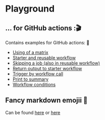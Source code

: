 # Playground

## ... for GitHub actions ::clapper:

Contains examples for GitHub actions: :rocket:
* [Using of a matrix](https://github.com/jacq42/playground/actions/workflows/matrix.yml)
* [Starter and reusable workflow](https://github.com/jacq42/playground/actions/workflows/starter.yml)
* [Skipping a job (also in reusable workflow)](https://github.com/jacq42/playground/actions/workflows/skipJob.yml)
* [Return output to starter workflow](https://github.com/jacq42/playground/actions/workflows/skipJob.yml)
* [Trigger by workflow call](https://github.com/jacq42/playground/actions/workflows/reusableSkip.yml)
* [Print to summary](https://github.com/jacq42/playground/actions/workflows/starter.yml)
* [Workflow conditions](https://github.com/jacq42/playground/actions/workflows/starter.yml)

## Fancy markdown emojii :rocket:

Can be found [here](https://gist.github.com/rxaviers/7360908) or [here](https://emojipedia.org/)
